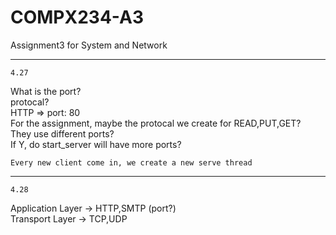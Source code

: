 # COMPX234-A3
 Assignment3 for System and Network  

--- 
`4.27`

What is the port?  
protocal?  
HTTP => port: 80  
For the assignment, maybe the protocal we create for READ,PUT,GET?  
They use different ports?  
If Y, 
do start_server will have more ports?  
  
`Every new client come in, we create a new serve thread`    
  

---
`4.28`  

Application Layer -> HTTP,SMTP (port?)   
Transport Layer -> TCP,UDP

